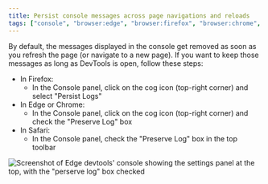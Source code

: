 ```yaml
---
title: Persist console messages across page navigations and reloads
tags: ["console", "browser:edge", "browser:firefox", "browser:chrome", "browser:safari"]
---
```

By default, the messages displayed in the console get removed as soon as you refresh the page (or navigate to a new page). If you want to keep those messages as long as DevTools is open, follow these steps:

* In Firefox:
  * In the Console panel, click on the cog icon (top-right corner) and select "Persist Logs"
* In Edge or Chrome:
  * In the Console panel, click on the cog icon (top-right corner) and check the "Preserve Log" box
* In Safari:
  * In the Console panel, check the "Preserve Log" box in the top toolbar

![Screenshot of Edge devtools' console showing the settings panel at the top, with the "perserve log" box checked](/assets/img/persist-logs-across-pages.png)